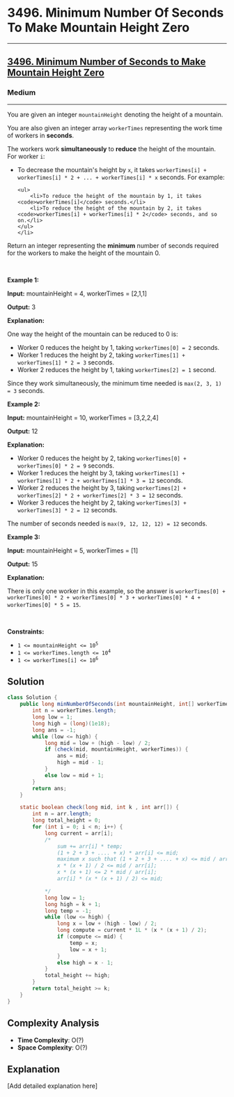 # 3496. Minimum Number Of Seconds To Make Mountain Height Zero


---

<h2><a href="https://leetcode.com/problems/minimum-number-of-seconds-to-make-mountain-height-zero">3496. Minimum Number of Seconds to Make Mountain Height Zero</a></h2><h3>Medium</h3><hr><p>You are given an integer <code>mountainHeight</code> denoting the height of a mountain.</p>

<p>You are also given an integer array <code>workerTimes</code> representing the work time of workers in <strong>seconds</strong>.</p>

<p>The workers work <strong>simultaneously</strong> to <strong>reduce</strong> the height of the mountain. For worker <code>i</code>:</p>

<ul>
	<li>To decrease the mountain&#39;s height by <code>x</code>, it takes <code>workerTimes[i] + workerTimes[i] * 2 + ... + workerTimes[i] * x</code> seconds. For example:

	<ul>
		<li>To reduce the height of the mountain by 1, it takes <code>workerTimes[i]</code> seconds.</li>
		<li>To reduce the height of the mountain by 2, it takes <code>workerTimes[i] + workerTimes[i] * 2</code> seconds, and so on.</li>
	</ul>
	</li>
</ul>

<p>Return an integer representing the <strong>minimum</strong> number of seconds required for the workers to make the height of the mountain 0.</p>

<p>&nbsp;</p>
<p><strong class="example">Example 1:</strong></p>

<div class="example-block">
<p><strong>Input:</strong> <span class="example-io">mountainHeight = 4, workerTimes = [2,1,1]</span></p>

<p><strong>Output:</strong> <span class="example-io">3</span></p>

<p><strong>Explanation:</strong></p>

<p>One way the height of the mountain can be reduced to 0 is:</p>

<ul>
	<li>Worker 0 reduces the height by 1, taking <code>workerTimes[0] = 2</code> seconds.</li>
	<li>Worker 1 reduces the height by 2, taking <code>workerTimes[1] + workerTimes[1] * 2 = 3</code> seconds.</li>
	<li>Worker 2 reduces the height by 1, taking <code>workerTimes[2] = 1</code> second.</li>
</ul>

<p>Since they work simultaneously, the minimum time needed is <code>max(2, 3, 1) = 3</code> seconds.</p>
</div>

<p><strong class="example">Example 2:</strong></p>

<div class="example-block">
<p><strong>Input:</strong> <span class="example-io">mountainHeight = 10, workerTimes = [3,2,2,4]</span></p>

<p><strong>Output:</strong> <span class="example-io">12</span></p>

<p><strong>Explanation:</strong></p>

<ul>
	<li>Worker 0 reduces the height by 2, taking <code>workerTimes[0] + workerTimes[0] * 2 = 9</code> seconds.</li>
	<li>Worker 1 reduces the height by 3, taking <code>workerTimes[1] + workerTimes[1] * 2 + workerTimes[1] * 3 = 12</code> seconds.</li>
	<li>Worker 2 reduces the height by 3, taking <code>workerTimes[2] + workerTimes[2] * 2 + workerTimes[2] * 3 = 12</code> seconds.</li>
	<li>Worker 3 reduces the height by 2, taking <code>workerTimes[3] + workerTimes[3] * 2 = 12</code> seconds.</li>
</ul>

<p>The number of seconds needed is <code>max(9, 12, 12, 12) = 12</code> seconds.</p>
</div>

<p><strong class="example">Example 3:</strong></p>

<div class="example-block">
<p><strong>Input:</strong> <span class="example-io">mountainHeight = 5, workerTimes = [1]</span></p>

<p><strong>Output:</strong> <span class="example-io">15</span></p>

<p><strong>Explanation:</strong></p>

<p>There is only one worker in this example, so the answer is <code>workerTimes[0] + workerTimes[0] * 2 + workerTimes[0] * 3 + workerTimes[0] * 4 + workerTimes[0] * 5 = 15</code>.</p>
</div>

<p>&nbsp;</p>
<p><strong>Constraints:</strong></p>

<ul>
	<li><code>1 &lt;= mountainHeight &lt;= 10<sup>5</sup></code></li>
	<li><code>1 &lt;= workerTimes.length &lt;= 10<sup>4</sup></code></li>
	<li><code>1 &lt;= workerTimes[i] &lt;= 10<sup>6</sup></code></li>
</ul>


## Solution

```java
class Solution {
    public long minNumberOfSeconds(int mountainHeight, int[] workerTimes) {
        int n = workerTimes.length;
        long low = 1;
        long high = (long)(1e18);
        long ans = -1;
        while (low <= high) {
            long mid = low + (high - low) / 2;
            if (check(mid, mountainHeight, workerTimes)) {
                ans = mid;
                high = mid - 1;
            }
            else low = mid + 1;
        }
        return ans;
    }

    static boolean check(long mid, int k , int arr[]) {
        int n = arr.length;
        long total_height = 0;
        for (int i = 0; i < n; i++) {
            long current = arr[i];
            /*
                sum += arr[i] * temp;
                (1 + 2 + 3 + .... + x) * arr[i] <= mid;
                maximum x such that (1 + 2 + 3 + .... + x) <= mid / arr[i];
                x * (x + 1) / 2 <= mid / arr[i];
                x * (x + 1) <= 2 * mid / arr[i];
                arr[i] * (x * (x + 1) / 2) <= mid;

            */
            long low = 1;
            long high = k + 1;
            long temp = -1;
            while (low <= high) {
                long x = low + (high - low) / 2;
                long compute = current * 1L * (x * (x + 1) / 2);
                if (compute <= mid) {
                    temp = x;
                    low = x + 1;
                }
                else high = x - 1;
            }
            total_height += high;
        }
        return total_height >= k;
    }
}
```

## Complexity Analysis

- **Time Complexity**: O(?)
- **Space Complexity**: O(?)

## Explanation

[Add detailed explanation here]

